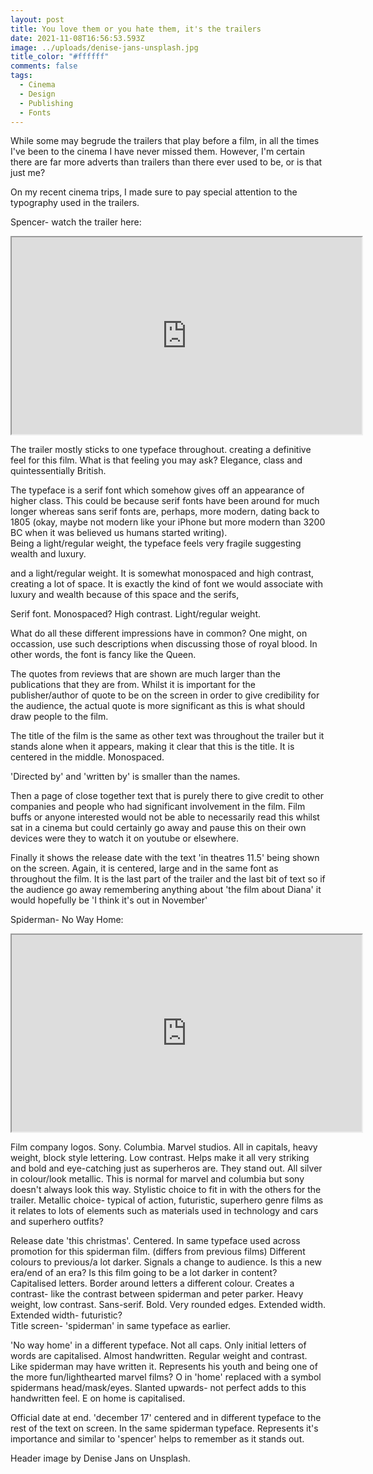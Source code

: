 ```yaml
---
layout: post
title: You love them or you hate them, it's the trailers
date: 2021-11-08T16:56:53.593Z
image: ../uploads/denise-jans-unsplash.jpg
title_color: "#ffffff"
comments: false
tags:
  - Cinema
  - Design
  - Publishing
  - Fonts
---
```

While some may begrude the trailers that play before a film, in all the times I've been to the cinema I have never missed them. However, I'm certain there are far more adverts than trailers than there ever used to be, or is that just me?

On my recent cinema trips, I made sure to pay special attention to the typography used in the trailers.

Spencer- watch the trailer here: 

<div class="video-box"><iframe width="560" height="315" src="https://www.youtube.com/embed/https://www.youtube.com/watch?v=20BIS4YxP5Q?rel=0" allow="accelerometer; autoplay; encrypted-media; gyroscope; picture-in-picture" allowfullscreen></iframe></div>

The trailer mostly sticks to one typeface throughout. creating a definitive feel for this film. What is that feeling you may ask? Elegance, class and quintessentially British.

The typeface is a serif font which somehow gives off an appearance of higher class. This could be because serif fonts have been around for much longer whereas sans serif fonts are, perhaps, more modern, dating back to 1805 (okay, maybe not modern like your iPhone but more modern than 3200 BC when it was believed us humans started writing).\
Being a light/regular weight, the typeface feels very fragile suggesting wealth and luxury. 

 and a light/regular weight. It is somewhat monospaced and high contrast, creating a lot of space. It is exactly the kind of font we would associate with luxury and wealth because of this space and the serifs, 

Serif font. Monospaced? High contrast. Light/regular weight.

What do all these different impressions have in common? One might, on occassion, use such descriptions when discussing those of royal blood. In other words, the font is fancy like the Queen.

The quotes from reviews that are shown are much larger than the publications that they are from. Whilst it is important for the publisher/author of quote to be on the screen in order to give credibility for the audience, the actual quote is more significant as this is what should draw people to the film.

The title of the film is the same as other text was throughout the trailer but it stands alone when it appears, making it clear that this is the title. It is centered in the middle. Monospaced. 

'Directed by' and 'written by' is smaller than the names. 

Then a page of close together text that is purely there to give credit to other companies and people who had significant involvement in the film. Film buffs or anyone interested would not be able to necessarily read this whilst sat in a cinema but could certainly go away and pause this on their own devices were they to watch it on youtube or elsewhere.

Finally it shows the release date with the text 'in theatres 11.5' being shown on the screen. Again, it is centered, large and in the same font as throughout the film. It is the last part of the trailer and the last bit of text so if the audience go away remembering anything about 'the film about Diana' it would hopefully be 'I think it's out in November'

Spiderman- No Way Home: 

<div class="video-box"><iframe width="560" height="315" src="https://www.youtube.com/embed/https://www.youtube.com/watch?v=rt-2cxAiPJk?rel=0" allow="accelerometer; autoplay; encrypted-media; gyroscope; picture-in-picture" allowfullscreen></iframe></div>

Film company logos. Sony. Columbia. Marvel studios. All in capitals, heavy weight, block style lettering. Low contrast. Helps make it all very striking and bold and eye-catching just as superheros are. They stand out. All silver in colour/look metallic. This is normal for marvel and columbia but sony doesn't always look this way. Stylistic choice to fit in with the others for the trailer. Metallic choice- typical of action, futuristic, superhero genre films as it relates to lots of elements such as materials used in technology and cars and superhero outfits? 

Release date 'this christmas'. Centered. In same typeface used across promotion for this spiderman film. (differs from previous films) Different colours to previous/a lot darker. Signals a change to audience. Is this a new era/end of an era? Is this film going to be a lot darker in content? \
Capitalised letters. Border around letters a different colour. Creates a contrast- like the contrast between spiderman and peter parker. Heavy weight, low contrast. Sans-serif. Bold. Very rounded edges. Extended width. Extended width- futuristic? \
Title screen- 'spiderman' in same typeface as earlier.

'No way home' in a different typeface. Not all caps. Only initial letters of words are capitalised. Almost handwritten. Regular weight and contrast. Like spiderman may have written it. Represents his youth and being one of the more fun/lighthearted marvel films? O in 'home' replaced with a symbol spidermans head/mask/eyes. Slanted upwards- not perfect adds to this handwritten feel. E on home is capitalised. 

Official date at end. 'december 17' centered and in different typeface to the rest of the text on screen. In the same spiderman typeface. Represents it's importance and similar to 'spencer' helps to remember as it stands out.

Header image by Denise Jans on Unsplash.